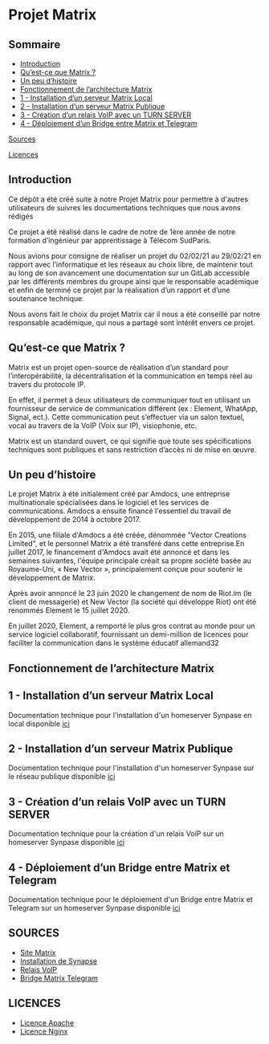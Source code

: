# Projet Matrix

## Sommaire

-  [Introduction](#intro)
-  [Qu’est-ce que Matrix ?](#about)
-  [Un peu d’histoire](#story)
-  [Fonctionnement de l’architecture Matrix](#architecture)
-  [1 - Installation d’un serveur Matrix Local](#matrixlan)
-  [2 - Installation d’un serveur Matrix Publique](#matrixwan)
-  [3 - Création d’un relais VoIP avec un TURN SERVER](#voip)
-  [4 - Déploiement d’un Bridge entre Matrix et Telegram](#bridge)
  
[Sources](#source)

[Licences](#license)

## Introduction <a id="intro"></a>

Ce dépôt a été créé suite à notre Projet Matrix pour permettre à d'autres utilisateurs de suivres les documentations techniques que nous avons rédigés

Ce projet a été réalisé dans le cadre de notre de 1ère année de notre formation d’ingénieur par apprentissage à Télécom SudParis. 

Nous avions pour consigne de réaliser un projet du 02/02/21 au 29/02/21 en rapport avec l’informatique et les réseaux au choix libre, de maintenir tout au long de son avancement une documentation sur un GitLab accessible par les différents membres du groupe ainsi que le responsable académique et enfin de terminé ce projet par la réalisation d’un rapport et d’une soutenance technique.

Nous avons fait le choix du projet Matrix car il nous a été conseillé par notre responsable académique, qui nous a partagé sont intérêt envers ce projet. 

## Qu’est-ce que Matrix ? <a id="about"></a>

Matrix est un projet open-source de réalisation d’un standard pour l’interopérabilité, la décentralisation et la communication en temps réel au travers du protocole IP.

En effet, il permet à deux utilisateurs de communiquer tout en utilisant un fournisseur de service de communication différent (ex : Element, WhatApp, Signal, ect.). Cette communication peut s’effectuer via un salon textuel, vocal au travers de la VoIP (Voix sur IP), visiophonie, etc.

Matrix est un standard ouvert, ce qui signifie que toute ses spécifications techniques sont publiques et sans restriction d’accès ni de mise en œuvre.

## Un peu d’histoire <a id="story"></a>

Le projet Matrix à été initialement créé par Amdocs, une entreprise multinationale spécialisées dans le logiciel et les services de communications. Amdocs a ensuite financé l'essentiel du travail de développement de 2014 à octobre 2017.

En 2015, une filiale d'Amdocs a été créée, dénommée "Vector Creations Limited", et le personnel Matrix a été transféré dans cette entreprise.En juillet 2017, le financement d'Amdocs avait été annoncé et dans les semaines suivantes, l'équipe principale créait sa propre société basée au Royaume-Uni, « New Vector », principalement conçue pour soutenir le développement de Matrix.

Après avoir annoncé le 23 juin 2020 le changement de nom de Riot.im (le client de messagerie) et New Vector (la société qui développe Riot) ont été renommés Element le 15 juillet 2020.

En juillet 2020, Element, a remporté le plus gros contrat au monde pour un service logiciel collaboratif, fournissant un demi-million de licences pour faciliter la communication dans le système éducatif allemand32

## Fonctionnement de l’architecture Matrix <a id="architecture"></a>

## 1 - Installation d’un serveur Matrix Local <a id="matrixlan"></a>

Documentation technique pour l'installation d'un homeserver Synpase en local disponible [ici]()

## 2 - Installation d’un serveur Matrix Publique <a id="matrixwan"></a>

Documentation technique pour l'installation d'un homeserver Synpase sur le réseau publique disponible [ici]()

## 3 - Création d’un relais VoIP avec un TURN SERVER <a id="voip"></a>

Documentation technique pour la création d'un relais VoiP sur un homeserver Synpase disponible [ici]()

## 4 - Déploiement d’un Bridge entre Matrix et Telegram <a id="bridge"></a>

Documentation technique pour le déploiement d'un Bridge entre Matrix et Telegram sur un homeserver Synpase disponible [ici]()

## SOURCES <a id="source"></a>

- [Site Matrix](https://matrix.org)
- [Installation de Synapse](https://www.natrius.eu/dokuwiki/doku.php?id=digital:server:matrixsynapse)
- [Relais VoIP](https://github.com/matrix-org/synapse/blob/develop/docs/turn-howto.md)
- [Bridge Matrix Telegram](https://docs.mau.fi/bridges/python/setup/index.html?bridge=telegram)

## LICENCES <a id="license"></a>

- [Licence Apache]()
- [Licence Nginx]()
